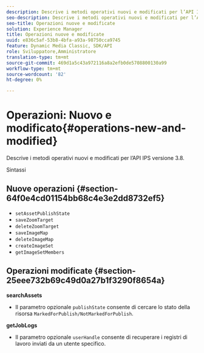 ```yaml
---
description: Descrive i metodi operativi nuovi e modificati per l’API IPS versione 3.8.
seo-description: Descrive i metodi operativi nuovi e modificati per l’API IPS versione 3.8.
seo-title: Operazioni nuove e modificate
solution: Experience Manager
title: Operazioni nuove e modificate
uuid: e836c5af-53b8-4bfa-a93a-98750cca9745
feature: Dynamic Media Classic, SDK/API
role: Sviluppatore,Amministratore
translation-type: tm+mt
source-git-commit: 469d1a5c43a972116a8a2efb0de5708800130a99
workflow-type: tm+mt
source-wordcount: '82'
ht-degree: 0%

---
```



# Operazioni: Nuovo e modificato{#operations-new-and-modified}

Descrive i metodi operativi nuovi e modificati per l’API IPS versione 3.8.

Sintassi

## Nuove operazioni {#section-64f0e4cd01154bb68c4e3e2dd8732ef5}

* `setAssetPublishState`
* `saveZoomTarget`
* `deleteZoomTarget`
* `saveImageMap`
* `deleteImageMap`
* `createImageSet`
* `getImageSetMembers`

## Operazioni modificate {#section-25eee732b69c49d0a27b1f3290f8654a}

**searchAssets**

* Il parametro opzionale `publishState` consente di cercare lo stato della risorsa `MarkedForPublish/NotMarkedForPublish`.

**getJobLogs**

* Il parametro opzionale `userHandle` consente di recuperare i registri di lavoro inviati da un utente specifico.

